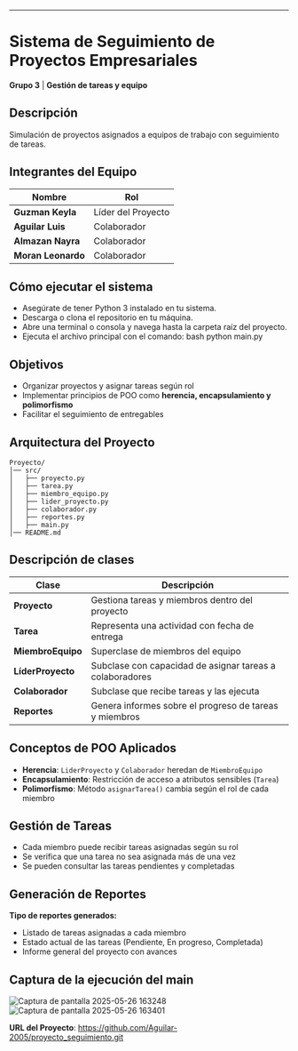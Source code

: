 ---
# **Sistema de Seguimiento de Proyectos Empresariales**  
**Grupo 3** | **Gestión de tareas y equipo**  

## **Descripción**  
Simulación de proyectos asignados a equipos de trabajo con seguimiento 
de tareas. 

## **Integrantes del Equipo**  
| Nombre               | Rol                 |
|----------------------|---------------------|
| **Guzman Keyla**     | Líder del Proyecto  |
| **Aguilar Luis**     | Colaborador         |
| **Almazan Nayra**    | Colaborador         |
| **Moran Leonardo**   | Colaborador         |

## **Cómo ejecutar el sistema**
- Asegúrate de tener Python 3 instalado en tu sistema.
- Descarga o clona el repositorio en tu máquina.
- Abre una terminal o consola y navega hasta la carpeta raíz del proyecto.
- Ejecuta el archivo principal con el comando:
bash python main.py
## **Objetivos**  
- Organizar proyectos y asignar tareas según rol  
- Implementar principios de POO como **herencia, encapsulamiento y polimorfismo**  
- Facilitar el seguimiento de entregables  

## **Arquitectura del Proyecto**  
```
Proyecto/
│── src/
│   ├── proyecto.py
│   ├── tarea.py
│   ├── miembro_equipo.py
│   ├── lider_proyecto.py
│   ├── colaborador.py
│   ├── reportes.py
│   ├── main.py
│── README.md
```

## **Descripción de clases**  
| Clase             | Descripción |
|------------------|------------|
| **Proyecto**     | Gestiona tareas y miembros dentro del proyecto |
| **Tarea**       | Representa una actividad con fecha de entrega |
| **MiembroEquipo** | Superclase de miembros del equipo |
| **LíderProyecto** | Subclase con capacidad de asignar tareas a colaboradores |
| **Colaborador** | Subclase que recibe tareas y las ejecuta |
| **Reportes** | Genera informes sobre el progreso de tareas y miembros |

## **Conceptos de POO Aplicados**  
- **Herencia**: `LiderProyecto` y `Colaborador` heredan de `MiembroEquipo`  
- **Encapsulamiento**: Restricción de acceso a atributos sensibles (`Tarea`)  
- **Polimorfismo**: Método `asignarTarea()` cambia según el rol de cada miembro  

## **Gestión de Tareas**  
- Cada miembro puede recibir tareas asignadas según su rol  
- Se verifica que una tarea no sea asignada más de una vez  
- Se pueden consultar las tareas pendientes y completadas  

## **Generación de Reportes**  
 **Tipo de reportes generados:**  
- Listado de tareas asignadas a cada miembro  
- Estado actual de las tareas (Pendiente, En progreso, Completada)  
- Informe general del proyecto con avances

##  **Captura de la ejecución del main**
![Captura de pantalla 2025-05-26 163248](https://github.com/user-attachments/assets/31ec5497-ac1a-46c0-8340-6a5967579d50)
![Captura de pantalla 2025-05-26 163401](https://github.com/user-attachments/assets/de2d621d-a4d6-4848-b786-161733d52a66)

**URL del Proyecto**: 
https://github.com/Aguilar-2005/proyecto_seguimiento.git
